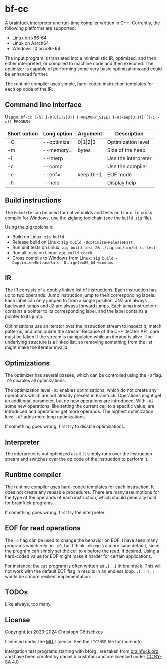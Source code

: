# bf-cc

A brainfuck interpreter and run-time compiler written in C++. Currently, the
following platforms are supported:

- Linux on x86-64
- Linux on Aarch64
- Windows 10 on x86-64

The input program is translated into a minimalistic IR, optimized, and then
either interpreted, or compiled to machine code and then executed.
The optimizer is capable of performing some very basic optimizations and
could be enhanced further.

The runtime compiler uses simple, hard-coded instruction templates for each
op code of the IR.

## Command line interface

Usage: `bf-cc [-h] [-O(0|1|2|3)] [-mMEMORY_SIZE] [-e(keep|0|1)] [(-i|-c)] PROGRAM`

| Short option | Long option | Argument    | Description         |
|--------------|-------------|-------------|---------------------|
| -O           | --optimize= | 0\|1\|2\|3  | Optimization level  |
| -m           | --memory=   | bytes       | Size of the heap    |
| -i           | --interp    |             | Use the interpreter |
| -c           | --comp      |             | Use the compiler    |
| -e           | --eof=      | keep\|0\|-1 | EOF mode            |
| -h           | --help      |             | Display help        |

## Build instructions

The `Makefile` can be used for native builds and tests on Linux.  To cross compile
for Windows, use the [ziglang](https://ziglang.org/) toolchain
(see the `build.zig` file).

Using the zig toolchain:

- Build on Linux: `zig build`
- Release build on Linux: `zig build -Doptimize=ReleaseFast`
- Run unit tests on Linux: `zig build test && ./zig-out/bin/bf-cc-test`
- Run all tests on Linux: `zig build check`
- Cross compile to Windows from Linux: `zig build -Doptimize=ReleaseSafe -Dtarget=x86_64-windows`

## IR

The IR consists of a doubly linked list of instructions.  Each instruction has
up to two operands.  Jump instruction jump to their corresponding labels.  Each
label can only jumped to from a single position.  JNZ are always backward jumps
and JZ are always forward jumps.  Each jump instruction contains a pointer to
its corresponding label, and the label contains a pointer to its jump.

Optimizations use an iterator over the instruction stream to inspect it, match
patterns, and manipulate the stream.  Because of the C++ iterator API, care must
be taken if the stream is manipulated while an iterator is alive.  The underlying
structure is a linked list, so removing something from the list might make the
iterator invalid.

## Optimizations

The optimizer has several passes, which can be controlled using the `-O` flag.
`-O0` disables all optimizations.

The optimization level `-O1` enables optimizations, which do not create any 
operations which are not already present in Brainfuck.  Operations might get 
an additional parameter, but no new operations are introduced.  With `-O2` 
some new operations, like setting the current cell to a specific value, are 
introduced and operations get more operands. The highest optimization level
`-O3` adds more loop optimizations.

If something goes wrong, first try to disable optimizations.

## Interpreter

The interpreter is not optimized at all. It simply runs over the instruction 
stream and switches over the op code of the instruction to perform it.

## Runtime compiler

The runtime compiler uses hard-coded templates for each instruction.  It does not
create any reusable procedures.  There are many assumptions for the type of the
operands of each instruction, which should generally hold for brainfuck programs.

If something goes wrong, first try the interpreter.

## EOF for read operations

The `-e` flag can be used to change the behavior on EOF.  I have seen many 
programs which rely on `-e0`, but I think `-ekeep` is a more sane default, since
the program can simply set the cell to `0` before the read, if desired.  Using a
hard-coded value for EOF might make it harder for certain applications.

For instance, the `cat` program is often written as `,[.,]` in brainfuck.
This will not work with the default EOF flag in results in an endless loop.
`,[.[-],]` would be a more resilient implementation.

## TODOs

Like always, too many.

## License

Copyright (c) 2023-2024 Christoph Göttschkes

Licensed under the [MIT](https://opensource.org/licenses/MIT) License.
See the `LICENSE` file for more info.

Intergation test programs starting with bforg_ are taken from [brainfuck.org](http://www.brainfuck.org/)
and have been created by daniel b cristofani and are licensed under [CC BY-SA 4.0](https://creativecommons.org/licenses/by-sa/4.0/)
